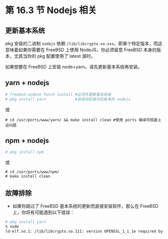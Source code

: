 # 第 16.3 节 Nodejs 相关

## 更新基本系统

pkg 安装的二进制 `nodejs` 依赖 `/lib/libcrypto.so.xxx`，即某个特定版本，而这意味着如果你需要在 FreeBSD 上使用 NodeJS，你必须留意 FreeBSD 本身的版本，尤其当你的 pkg 配置使用了 latest 源时。

如果想要在 FreeBSD 上安装 node+yarn，请先更新基本系统再安装。

## yarn + nodejs

```sh
# freebsd-update fetch install #必须先更新基本系统
# pkg install yarn             #会自动安装对应版本的 nodejs
```

或

```
# cd /usr/ports/www/yarn/ && make install clean #使用 ports 编译可规避上述问题
```

## npm + nodejs

```sh
# pkg install npm
```

或

```
# cd /usr/ports/www/npm/
# make install clean
```

## 故障排除

- 如果你跳过了 FreeBSD 基本系统的更新而直接安装软件，那么在 FreeBSD 上，你将有可能遇到以下错误：

```sh
# pkg install yarn
% node
ld-elf.so.1: /lib/libcrypto.so.111: version OPENSSL_1_1_1e required by /usr/local/bin/node not found
```
